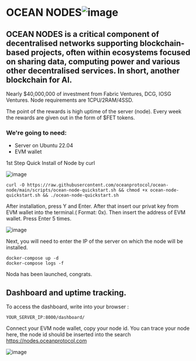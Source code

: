 # OCEAN NODES![image](https://github.com/user-attachments/assets/779da908-8741-4502-8cf5-8526fd9c3150)

## OCEAN NODES is a critical component of decentralised networks supporting blockchain-based projects, often within ecosystems focused on sharing data, computing power and various other decentralised services. In short, another blockchain for AI.

Nearly $40,000,000 of investment from Fabric Ventures, DCG, IOSG Ventures.
Node requirements are 1CPU/2RAM/4SSD.

The point of the rewards is high uptime of the server (node). Every week the rewards are given out in the form of $FET tokens.

### We're going to need:
- Server on Ubuntu 22.04
- EVM wallet

1st Step
Quick Install of Node by curl

![image](https://github.com/user-attachments/assets/4b545946-ffc8-49b8-85c7-dd49bdc3256e)

```curl -O https://raw.githubusercontent.com/oceanprotocol/ocean-node/main/scripts/ocean-node-quickstart.sh && chmod +x ocean-node-quickstart.sh && ./ocean-node-quickstart.sh```

After installation, press Y and Enter. After that insert our privat key from EVM wallet into the terminal.( Format: 0x<privatkey>). Then insert the address of EVM wallet. Press Enter 5 times.

![image](https://github.com/user-attachments/assets/c9029c8f-3426-4e13-84be-9d3c73a5e1bc)


Next, you will need to enter the IP of the server on which the node will be installed.
```
docker-compose up -d
docker-compose logs -f
```
Noda has been launched, congrats.

## Dashboard and uptime tracking.

To access the dashboard, write into your browser : 

```YOUR_SERVER_IP:8000/dashboard/```

Connect your EVM node wallet, copy your node id.
You can trace your node here, the node id should be inserted into the search https://nodes.oceanprotocol.com


![image](https://github.com/user-attachments/assets/08608785-c718-4ebc-b29a-5babd856b6d0)
